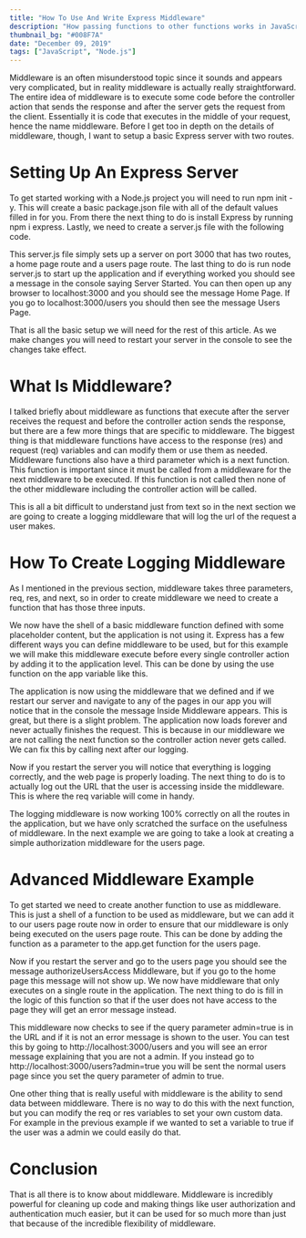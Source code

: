 ```yaml
---
title: "How To Use And Write Express Middleware"
description: "How passing functions to other functions works in JavaScript."
thumbnail_bg: "#008F7A"
date: "December 09, 2019"
tags: ["JavaScript", "Node.js"]
---
```


Middleware is an often misunderstood topic since it sounds and appears very complicated, but in reality middleware is actually really straightforward. The entire idea of middleware is to execute some code before the controller action that sends the response and after the server gets the request from the client. Essentially it is code that executes in the middle of your request, hence the name middleware. Before I get too in depth on the details of middleware, though, I want to setup a basic Express server with two routes.

# Setting Up An Express Server
To get started working with a Node.js project you will need to run npm init -y. This will create a basic package.json file with all of the default values filled in for you. From there the next thing to do is install Express by running npm i express. Lastly, we need to create a server.js file with the following code.

This server.js file simply sets up a server on port 3000 that has two routes, a home page route and a users page route. The last thing to do is run node server.js to start up the application and if everything worked you should see a message in the console saying Server Started. You can then open up any browser to localhost:3000 and you should see the message Home Page. If you go to localhost:3000/users you should then see the message Users Page.

That is all the basic setup we will need for the rest of this article. As we make changes you will need to restart your server in the console to see the changes take effect.

# What Is Middleware?
I talked briefly about middleware as functions that execute after the server receives the request and before the controller action sends the response, but there are a few more things that are specific to middleware. The biggest thing is that middleware functions have access to the response (res) and request (req) variables and can modify them or use them as needed. Middleware functions also have a third parameter which is a next function. This function is important since it must be called from a middleware for the next middleware to be executed. If this function is not called then none of the other middleware including the controller action will be called.

This is all a bit difficult to understand just from text so in the next section we are going to create a logging middleware that will log the url of the request a user makes.

# How To Create Logging Middleware
As I mentioned in the previous section, middleware takes three parameters, req, res, and next, so in order to create middleware we need to create a function that has those three inputs.

We now have the shell of a basic middleware function defined with some placeholder content, but the application is not using it. Express has a few different ways you can define middleware to be used, but for this example we will make this middleware execute before every single controller action by adding it to the application level. This can be done by using the use function on the app variable like this.

The application is now using the middleware that we defined and if we restart our server and navigate to any of the pages in our app you will notice that in the console the message Inside Middleware appears. This is great, but there is a slight problem. The application now loads forever and never actually finishes the request. This is because in our middleware we are not calling the next function so the controller action never gets called. We can fix this by calling next after our logging.

Now if you restart the server you will notice that everything is logging correctly, and the web page is properly loading. The next thing to do is to actually log out the URL that the user is accessing inside the middleware. This is where the req variable will come in handy.

The logging middleware is now working 100% correctly on all the routes in the application, but we have only scratched the surface on the usefulness of middleware. In the next example we are going to take a look at creating a simple authorization middleware for the users page.

# Advanced Middleware Example
To get started we need to create another function to use as middleware.
This is just a shell of a function to be used as middleware, but we can add it to our users page route now in order to ensure that our middleware is only being executed on the users page route. This can be done by adding the function as a parameter to the app.get function for the users page.

Now if you restart the server and go to the users page you should see the message authorizeUsersAccess Middleware, but if you go to the home page this message will not show up. We now have middleware that only executes on a single route in the application. The next thing to do is fill in the logic of this function so that if the user does not have access to the page they will get an error message instead.

This middleware now checks to see if the query parameter admin=true is in the URL and if it is not an error message is shown to the user. You can test this by going to http://localhost:3000/users and you will see an error message explaining that you are not a admin. If you instead go to http://localhost:3000/users?admin=true you will be sent the normal users page since you set the query parameter of admin to true.

One other thing that is really useful with middleware is the ability to send data between middleware. There is no way to do this with the next function, but you can modify the req or res variables to set your own custom data. For example in the previous example if we wanted to set a variable to true if the user was a admin we could easily do that.

# Conclusion
That is all there is to know about middleware. Middleware is incredibly powerful for cleaning up code and making things like user authorization and authentication much easier, but it can be used for so much more than just that because of the incredible flexibility of middleware.